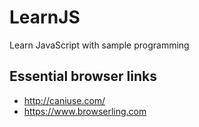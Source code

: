 # LearnJS
Learn JavaScript with sample programming

## Essential browser links
* http://caniuse.com/
* https://www.browserling.com
